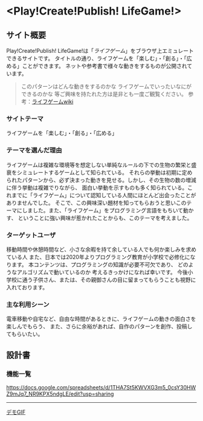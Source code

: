 # <Play!Create!Publish! LifeGame!>

## サイト概要
Play!Create!Publish! LifeGame!は「<em>ライフゲーム</em>」をブラウザ上エミュレートできるサイトです。
タイトルの通り、ライフゲームを「楽しむ」・「創る」・「広める」ことができます。
ネットや参考書で様々な動きをするものが公開されています。
>このパターンはどんな動きをするのかな
>ライフゲームでいったいなにができるのかな
等ご興味を持たれた方は是非とも一度ご観覧ください。
参考：[ライフゲームwiki](https://ja.wikipedia.org/wiki/%E3%83%A9%E3%82%A4%E3%83%95%E3%82%B2%E3%83%BC%E3%83%A0)  


### サイトテーマ
ライフゲームを「楽しむ」・「創る」・「広める」  


### テーマを選んだ理由
ライフゲームは複雑な環境等を想定しない単純なルールの下での生物の繁栄と盛衰をシミュレートするゲームとして知られている。
それらの挙動は初期に定められたパターンから、必ず決まった動きを見せる。しかし、その生物の数の増減に伴う挙動は複雑でりながら、
面白い挙動を示すものも多く知られている。これまでに「ライフゲーム」について認知している人間にほとんど出会ったことがありませんでした。
そこで、この興味深い題材を知ってもらおうと思いこのテーマにしました。また、「ライフゲーム」をプログラミング言語をもちいて動かす、
ということに強い興味が惹かれたことからも、このテーマを考えました。  


### ターゲットユーザ
移動時間や休憩時間など、小さな余暇を持て余している人でも何か楽しみを求めている人
また、日本では2020年よりプログラミング教育が小学校で必修化になります。
本コンテンツは、プログラミングの知識が必要不可欠であり、
どのようなアルゴリズムで動いているのか
考えるきっかけになれば幸いです。
今後小学校に通う子供さん、または、その親御さんの目に留まってもらうことも視野に入れております。  


### 主な利用シーン
電車移動や自宅など、自由な時間があるときに、ライフゲームの動きの面白さを楽しんでもらう、
また、さらに余裕があれば、自作のパターンを創作、投稿してもらいたい。  


## 設計書


### 機能一覧
https://docs.google.com/spreadsheets/d/1THA7St5KWVXG3m5_0csY30HWZ9mJq7_NR9KPX5ndgLE/edit?usp=sharing

---
[デモGIF](https://drive.google.com/file/d/1UmGmBX0fgOJniyhrB3qhuBKhb1Pufayp/view?usp=sharing)
